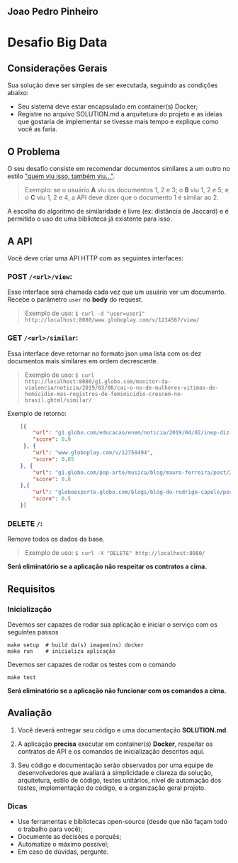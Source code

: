 ## Joao Pedro Pinheiro
Desafio Big Data
================

## Considerações Gerais

Sua solução deve ser simples de ser executada, seguindo as condições abaixo:

* Seu sistema deve estar encapsulado em container(s) Docker;
* Registre no arquivo SOLUTION.md a arquitetura do projeto e as ideias que gostaria de implementar se tivesse mais tempo e explique como você as faria.


## O Problema

O seu desafio consiste em recomendar documentos similares a um outro no estilo ["quem viu isso, também viu..."](https://en.wikipedia.org/wiki/Collaborative_filtering).

>Exemplo: se o usuário **A** viu os documentos 1, 2 e 3; o **B** viu 1, 2 e 5; e o **C** viu 1, 2 e 4, a API deve dizer que o documento 1 é similar ao 2.

A escolha do algoritmo de similaridade é livre (ex: distância de Jaccard) e é permitido o uso de uma biblioteca já existente para isso.

## A API

Você deve criar uma API HTTP com as seguintes interfaces:

### POST `/<url>/view`:

  Esse interface será chamada cada vez que um usuário ver um documento. Recebe o parâmetro `user` no **body** do request.

  >Exemplo de uso: `$ curl -d "user=user1" http://localhost:8080/www.globoplay.com/v/1234567/view/`

### GET `/<url>/similar`:

Essa interface deve retornar no formato json uma lista com os dez documentos mais similares em ordem decrescente.

>Exemplo de uso: `$ curl http://localhost:8080/g1.globo.com/monitor-da-violencia/noticia/2019/03/08/cai-o-no-de-mulheres-vitimas-de-homicidio-mas-registros-de-feminicidio-crescem-no-brasil.ghtml/similar/`

Exemplo de retorno:
```json
    [{
        "url": "g1.globo.com/educacao/enem/noticia/2019/04/02/inep-diz-que-enem-2019-nao-sofrera-alteracao-apos-grafica-declarar-falencia.ghtml",
        "score": 0.9
     }, {
        "url": "www.globoplay.com/v/12758494",
        "score": 0.85
    }, {
        "url": "g1.globo.com/pop-arte/musica/blog/mauro-ferreira/post/2019/04/02/los-hermanos-experimenta-leveza-na-primeira-musica-inedita-da-banda-em-14-anos.ghtml",
        "score": 0.8
    },{
        "url": "globoesporte.globo.com/blogs/blog-do-rodrigo-capelo/post/2019/04/02/o-flamengo-nao-investiu-mais-de-r-100-milhoes-em-jogadores-por-acaso-eis-os-numeros-de-2018.ghtml",
        "score": 0.5
    }]
```

### DELETE `/`:

Remove todos os dados da base.

>Exemplo de uso: `$ curl -X "DELETE" http://localhost:8080/`

**Será eliminatório se a aplicação não respeitar os contratos a cima.**

## Requisitos

### Inicialização

Devemos ser capazes de rodar sua aplicação e iniciar o serviço com os seguintes passos
```
make setup  # build da(s) imagem(ns) docker
make run    # inicializa aplicação
```

Devemos ser capazes de rodar os testes com o comando
```
make test
```

**Será eliminatório se a aplicação não funcionar com os comandos a cima.**

## Avaliação

1. Você deverá entregar seu código e uma documentação **SOLUTION.md**.

2. A aplicação **precisa** executar em container(s) **Docker**, respeitar os contratos de API e os comandos de inicialização descritos aqui.

3. Seu código e documentação serão observados por uma equipe de desenvolvedores que avaliará a simplicidade e clareza da solução, arquitetura, estilo de código, testes unitários, nível de automação dos testes, implementação do código, e a organização geral projeto.


### Dicas

- Use ferramentas e bibliotecas open-source (desde que não façam todo o trabalho para você);
- Documente as decisões e porquês;
- Automatize o máximo possível;
- Em caso de dúvidas, pergunte.
